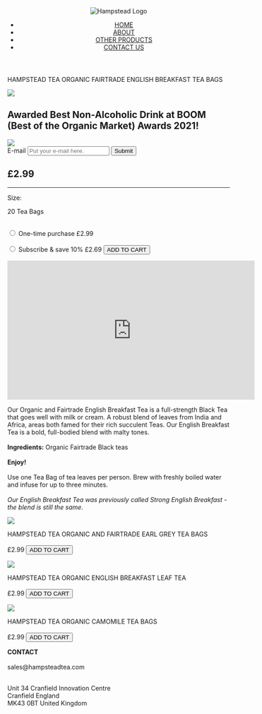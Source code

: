 <html lang="en">
  <head>
    <link rel="stylesheet" href="styles.css" />
    <link rel="stylesheet" href="https://use.fontawesome.com/releases/v5.8.2/css/all.css" />
    <meta charset="UTF-8" />
    <meta name="viewport" content="width=device-width, initial-scale=1.0" />
    </head>
  <body>
    <div id="blank"></div>
  <!--header-->
    <header id="header">
      <img src="https://cdn.shopify.com/s/files/1/0724/4451/files/Logo_750_1000x.png?v=1614310439" alt="Hampstead Logo" id="header-img" >
      <nav id="nav-bar">
        <ul>
          <li><a class="nav-link" href="#blank">HOME</a></li>
          <li><a  class="nav-link" href="#info">ABOUT</a></li>
          <li><a class="nav-link" href="#others">OTHER PRODUCTS</a></li>
          <li><a class="nav-link" href="#contact-us">CONTACT US</a></li>
          </ul>
        </nav>
      <div id="social-icons">
        <a href="https://www.facebook.com/hampsteadtea">
        <i class="fab fa-facebook-f"></i>
        </a>
        <a href="https://www.instagram.com/hampsteadtea/">
        <i class="fab fa-instagram"></i>
        </a>
        <a href="https://twitter.com/hampsteadtea">
        <i class="fab fa-twitter"></i>
        </a>
        </div>
      </header>
<!--MAIN-->

<main>
  <!--BANNER-->
<div id="banner">
   <p id="product-name">
HAMPSTEAD TEA ORGANIC FAIRTRADE ENGLISH BREAKFAST TEA BAGS</p>
  <div id="award">
    <img id="award-img1" src="https://reports.soilassociation.org/boom-awards/assets/3LeFevKC7D/boom-logo_2021_black_hr-980x1103.png"><h2>Awarded Best Non-Alcoholic Drink at BOOM (Best of the Organic Market) Awards 2021!</h2>
   </div>
   <div id="award-img2">
    <img src="https://cdn.shopify.com/s/files/1/0724/4451/products/hamstead_English_Breakfast_RGB_sml_600x.png?v=1626443359"></div>
</div>

<!--BUY-->
<div id="buy">
  <form id="form" action="https://www.freecodecamp.com/email-submit">
  <label>E-mail <input name="email" type="email" id="email" placeholder="Put your e-mail here." /></label>
  <a href="https://www.freecodecamp.com/email-submit"><input type="submit" id="submit" /></a>
  </form>
  <form id="form2">
    <h2>£2.99</h2>
    <hr>
    <p>Size:</p>
    <p><span id="size">20 Tea Bags</span><p><br>
    <input type="radio" name="plan" /> One-time purchase £2.99
    <br><br><input type="radio" name="plan" /> Subscribe & save 10% £2.69
    <button id="add-to-cart">ADD TO CART</button>
  </form>
</div>

<!--VIDEO BOX-->
<div id="video-box">
  <iframe id="video" width="560" height="315" src="https://www.youtube.com/embed/pas3w6RqPXk" title="YouTube video player" frameborder="0" allow="accelerometer; autoplay; clipboard-write; encrypted-media; gyroscope; picture-in-picture" allowfullscreen></iframe>
</div>

<!--INFO-->
<div id="info">
  <p>
Our Organic and Fairtrade English Breakfast Tea is a full-strength Black Tea that goes well with milk or cream. A robust blend of leaves from India and Africa, areas both famed for their rich succulent Teas. Our English Breakfast Tea is a bold, full-bodied blend with malty tones.<br><br>
<strong>Ingredients:</strong> Organic Fairtrade Black teas
<br><br>
<strong>Enjoy!</strong>
<br><br>
Use one Tea Bag of tea leaves per person. Brew with freshly boiled water and infuse for up to three minutes.<br><br>
<em>Our English Breakfast Tea was previously called Strong English Breakfast - the blend is still the same.</em>  </p>
</div>

</main>
<!--OTHER PRODUCTS-->
<div id="others">
  <div id="product-choices">
    <div class="item one">
      <img src="https://cdn.shopify.com/s/files/1/0724/4451/products/hamstead_Earl_Grey_RGB_webshoppicture_540x.png?v=1607614003" />
      <p>HAMPSTEAD TEA ORGANIC AND FAIRTRADE EARL GREY TEA BAGS<br><br>
<span class="price">£2.99</span>
<button>ADD TO CART</button>
  </div>
   <div class="item two">
      <img src="https://cdn.shopify.com/s/files/1/0724/4451/products/hamstead_LT_pouch_EnglishBreak_rgb_S._540x.png?v=1614230711" />
      <p>HAMPSTEAD TEA ORGANIC ENGLISH BREAKFAST LEAF TEA<br><br>
<span class="price">£2.99</span>
<button>ADD TO CART</button>
  </div>
   <div class="item three">
      <img src="https://cdn.shopify.com/s/files/1/0724/4451/products/Hampstead_Tea_Camomile_RGB_webshoppicture_540x.png?v=1607613755" />
      <p>HAMPSTEAD TEA ORGANIC CAMOMILE TEA BAGS<br><br>
<span class="price">£2.99</span>
<button>ADD TO CART</button>
  </div>
  </div>
  </div>
<footer>
  <div id="contact-us"><p><strong>CONTACT</strong><br><br>
sales@hampsteadtea.com<br><br>

Unit 34 Cranfield Innovation Centre<br>
Cranfield England<br>
MK43 0BT United Kingdom</p></div>
  </footer>
    </body>
  </html>
